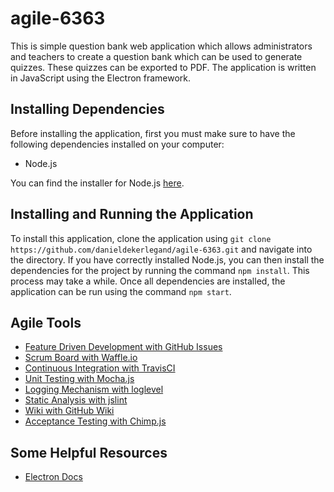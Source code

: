 # agile-6363
This is simple question bank web application which allows administrators and teachers to create a question bank which can be used to generate quizzes. These quizzes can be exported to PDF. The application is written in JavaScript using the Electron framework.

## Installing Dependencies
Before installing the application, first you must make sure to have the following dependencies installed on your computer:
* Node.js

You can find the installer for Node.js [here](https://nodejs.org/en/).

## Installing and Running the Application
To install this application, clone the application using ```git clone https://github.com/danieldekerlegand/agile-6363.git``` and navigate into the directory. If you have correctly installed Node.js, you can then install the dependencies for the project by running the command ```npm install```. This process may take a while. Once all dependencies are installed, the application can be run using the command ```npm start```.

## Agile Tools
* [Feature Driven Development with GitHub Issues](https://github.com/danieldekerlegand/agile-6363/issues)
* [Scrum Board with Waffle.io](https://waffle.io/danieldekerlegand/agile-6363)
* [Continuous Integration with TravisCI](https://travis-ci.org/danieldekerlegand/agile-6363)
* [Unit Testing with Mocha.js](https://mochajs.org/)
* [Logging Mechanism with loglevel](https://github.com/pimterry/loglevel)
* [Static Analysis with jslint](https://jshint.com/)
* [Wiki with GitHub Wiki](https://github.com/danieldekerlegand/agile-6363/wiki)
* [Acceptance Testing with Chimp.js](https://chimp.readme.io/)

## Some Helpful Resources
* [Electron Docs](https://electron.atom.io/docs/)
